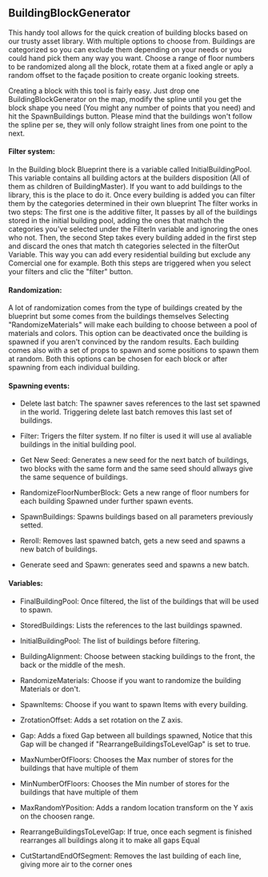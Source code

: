 <h2>BuildingBlockGenerator</h2>

This handy tool allows for the quick creation of building blocks based on our trusty asset library. With multiple options to choose from. Buildings are categorized so you can exclude them depending on your needs or you could hand pick them any way you want. Choose a range of floor numbers to be randomized along all the block, rotate them at a fixed angle or aply a random offset to the façade position to create organic looking streets.

Creating a block with this tool is fairly easy. Just drop one BuildingBlockGenerator on the map, modify the spline until you get the block shape you need (You might any number of points that you need) and hit the SpawnBuildings button. Please mind that the buildings won't follow the spline per se, they will only follow straight lines from one point to the next.


<h4>Filter system:</h4>

  In the Building block Blueprint there is a variable called InitialBuildingPool. This variable contains all building actors at the builders disposition (All of them as children of BuildingMaster). If you want to add buildings to the library, this is the place to do it. Once every building is added you can filter them by the categories determined in their own blueprint The filter works in two steps:  The first one is the additive filter, It passes by all of the buildings stored in the initial building pool, adding the ones that mathch the categories you've selected under	the FilterIn variable and ignoring the ones who not. Then, the second Step takes every building added in the first step and discard the ones that match th categories selected in the filterOut Variable. This way you can add every residential building but exclude any Comercial one for example. Both this 	steps are triggered when you select your filters and clic the "filter" button.

		

<h4>Randomization:</h4>
A lot of randomization comes from the type of buildings created by the blueprint but some comes from the buildings themselves Selecting "RandomizeMaterials" will make each building to choose between a pool of materials and colors. This option can be deactivated once the building is spawned if you aren't convinced by the random results. Each building comes also with a set of props to spawn and some positions to spawn them at random. Both this options can be chosen for each block or after spawning
from each individual building.

<h4>Spawning events:</h4>

  - Delete last batch: The spawner saves references to the last set spawned in the world. Triggering delete last batch removes this last set of buildings.
 
  - Filter: Trigers the filter system. If no filter is used it will use al avaliable buildings in the 
		initial building pool.

  -	Get New Seed:
		Generates a new seed for the next batch of buildings, two blocks with the same form and the same seed should allways give the same sequence of buildings.

  -	RandomizeFloorNumberBlock:
		Gets a new range of floor numbers for each building Spawned under further spawn events.

  -	SpawnBuildings: 
		Spawns buildings based on all parameters previously setted.

  -	Reroll:
	Removes last spawned batch, gets a new seed and spawns a new batch of buildings.

  -	Generate seed and Spawn:
	generates seed and spawns a new batch.
		
		
		

<h4>Variables:</h4>


  - FinalBuildingPool: Once filtered, the list of the buildings that will be used to spawn. 
		
  - StoredBuildings: Lists the references to the last buildings spawned.

  -  InitialBuildingPool: The list of buildings before filtering.

  - BuildingAlignment: Choose between stacking buildings to the front, the back or the middle of the mesh.

  - RandomizeMaterials: Choose if you want to randomize the building Materials or don't.

  - SpawnItems: Choose if you want to spawn Items with every building.

  -	ZrotationOffset: Adds a set rotation on the Z axis.

  - Gap: Adds a fixed Gap between all buildings spawned, Notice that this Gap will be changed if 
		"RearrangeBuildingsToLevelGap" is set to true.

  - MaxNumberOfFloors: Chooses the Max number of stores for the buildings that have multiple of them

  - MinNumberOfFloors: Chooses the Min number of stores for the buildings that have multiple of them

  - MaxRandomYPosition: Adds a random location transform on the Y axis on the choosen range.

  - RearrangeBuildingsToLevelGap: If true, once each segment is finished rearranges all buildings along 
		it to make all gaps Equal 
		
  - CutStartandEndOfSegment: Removes the last building of each line, giving more air to the 
		corner ones

